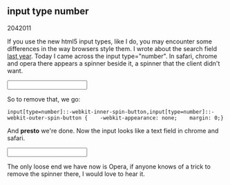 <article><h2>input type number</h2><time><span class="day">20</span><span class="month">4</span><span class="year">2011</span></time><p>If you use the new html5 input types, like I do, you may encounter some differences in the way browsers style them. I wrote about the search field <a href="http://wnas.nl/input-type-search">last year</a>. Today I came across the input type="number". In safari, chrome and opera there appears a spinner beside it, a spinner that the client didn't want.</p><p><input type="number"></p> <p>So to remove that, we go:</p><pre><code>input[type=number]::-webkit-inner-spin-button,input[type=number]::-webkit-outer-spin-button {    -webkit-appearance: none;    margin: 0;}</code></pre><p>And <strong>presto</strong> we're done. Now the input looks like a text field in chrome and safari.</p><p><input type="number" id="nospinner"></p><style>#nospinner::-webkit-inner-spin-button,#nospinner::-webkit-outer-spin-button {    -webkit-appearance: none;    margin: 0;}</style><p>The only loose end we have now is Opera, if anyone knows of a trick to remove the spinner there, I would love to hear it.</p></article>